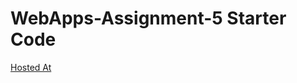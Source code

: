 # WebApps-Assignment-5 Starter Code

[Hosted At](https://44-563-webapps-f21.github.io/webapps-s21-assignment-5-varunreddy19/Animals.html)
